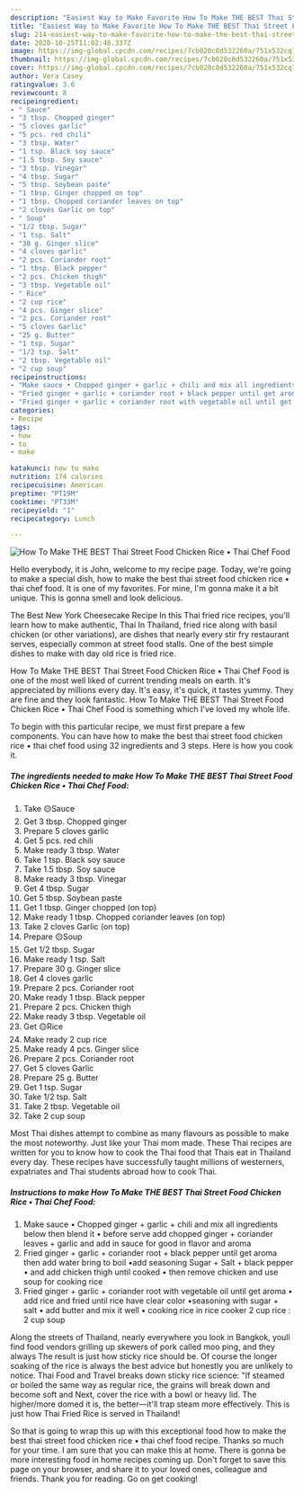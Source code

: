 ```yaml
---
description: "Easiest Way to Make Favorite How To Make THE BEST Thai Street Food Chicken Rice • Thai Chef Food"
title: "Easiest Way to Make Favorite How To Make THE BEST Thai Street Food Chicken Rice • Thai Chef Food"
slug: 214-easiest-way-to-make-favorite-how-to-make-the-best-thai-street-food-chicken-rice-thai-chef-food
date: 2020-10-25T11:02:48.337Z
image: https://img-global.cpcdn.com/recipes/7cb020c8d532260a/751x532cq70/how-to-make-the-best-thai-street-food-chicken-rice-•-thai-chef-food-recipe-main-photo.jpg
thumbnail: https://img-global.cpcdn.com/recipes/7cb020c8d532260a/751x532cq70/how-to-make-the-best-thai-street-food-chicken-rice-•-thai-chef-food-recipe-main-photo.jpg
cover: https://img-global.cpcdn.com/recipes/7cb020c8d532260a/751x532cq70/how-to-make-the-best-thai-street-food-chicken-rice-•-thai-chef-food-recipe-main-photo.jpg
author: Vera Casey
ratingvalue: 3.6
reviewcount: 8
recipeingredient:
- " Sauce"
- "3 tbsp. Chopped ginger"
- "5 cloves garlic"
- "5 pcs. red chili"
- "3 tbsp. Water"
- "1 tsp. Black soy sauce"
- "1.5 tbsp. Soy sauce"
- "3 tbsp. Vinegar"
- "4 tbsp. Sugar"
- "5 tbsp. Soybean paste"
- "1 tbsp. Ginger chopped on top"
- "1 tbsp. Chopped coriander leaves on top"
- "2 cloves Garlic on top"
- " Soup"
- "1/2 tbsp. Sugar"
- "1 tsp. Salt"
- "30 g. Ginger slice"
- "4 cloves garlic"
- "2 pcs. Coriander root"
- "1 tbsp. Black pepper"
- "2 pcs. Chicken thigh"
- "3 tbsp. Vegetable oil"
- " Rice"
- "2 cup rice"
- "4 pcs. Ginger slice"
- "2 pcs. Coriander root"
- "5 cloves Garlic"
- "25 g. Butter"
- "1 tsp. Sugar"
- "1/2 tsp. Salt"
- "2 tbsp. Vegetable oil"
- "2 cup soup"
recipeinstructions:
- "Make sauce • Chopped ginger + garlic + chili and mix all ingredients below then blend it • before serve add chopped ginger + coriander leaves + garlic and add in sauce for good in flavor and aroma"
- "Fried ginger + garlic + coriander root + black pepper until get aroma then add water bring to boil •add seasoning Sugar + Salt + black pepper • and add chicken thigh until cooked • then remove chicken and use soup for cooking rice"
- "Fried ginger + garlic + coriander root with vegetable oil until get aroma • add rice and fried until rice have clear color •seasoning with sugar + salt • add butter and mix it well • cooking rice in rice cooker 2 cup rice : 2 cup soup"
categories:
- Recipe
tags:
- how
- to
- make

katakunci: how to make 
nutrition: 174 calories
recipecuisine: American
preptime: "PT19M"
cooktime: "PT33M"
recipeyield: "1"
recipecategory: Lunch

---
```



![How To Make THE BEST Thai Street Food Chicken Rice • Thai Chef Food](https://img-global.cpcdn.com/recipes/7cb020c8d532260a/751x532cq70/how-to-make-the-best-thai-street-food-chicken-rice-•-thai-chef-food-recipe-main-photo.jpg)

Hello everybody, it is John, welcome to my recipe page. Today, we're going to make a special dish, how to make the best thai street food chicken rice • thai chef food. It is one of my favorites. For mine, I'm gonna make it a bit unique. This is gonna smell and look delicious.

The Best New York Cheesecake Recipe In this Thai fried rice recipes, you&#39;ll learn how to make authentic, Thai In Thailand, fried rice along with basil chicken (or other variations), are dishes that nearly every stir fry restaurant serves, especially common at street food stalls. One of the best simple dishes to make with day old rice is fried rice.

How To Make THE BEST Thai Street Food Chicken Rice • Thai Chef Food is one of the most well liked of current trending meals on earth. It's appreciated by millions every day. It's easy, it's quick, it tastes yummy. They are fine and they look fantastic. How To Make THE BEST Thai Street Food Chicken Rice • Thai Chef Food is something which I've loved my whole life.


To begin with this particular recipe, we must first prepare a few components. You can have how to make the best thai street food chicken rice • thai chef food using 32 ingredients and 3 steps. Here is how you cook it.

<!--inarticleads1-->

##### The ingredients needed to make How To Make THE BEST Thai Street Food Chicken Rice • Thai Chef Food:

1. Take  🟡Sauce
1. Get 3 tbsp. Chopped ginger
1. Prepare 5 cloves garlic
1. Get 5 pcs. red chili
1. Make ready 3 tbsp. Water
1. Take 1 tsp. Black soy sauce
1. Take 1.5 tbsp. Soy sauce
1. Make ready 3 tbsp. Vinegar
1. Get 4 tbsp. Sugar
1. Get 5 tbsp. Soybean paste
1. Get 1 tbsp. Ginger chopped (on top)
1. Make ready 1 tbsp. Chopped coriander leaves (on top)
1. Take 2 cloves Garlic (on top)
1. Prepare  🟡Soup
1. Get 1/2 tbsp. Sugar
1. Make ready 1 tsp. Salt
1. Prepare 30 g. Ginger slice
1. Get 4 cloves garlic
1. Prepare 2 pcs. Coriander root
1. Make ready 1 tbsp. Black pepper
1. Prepare 2 pcs. Chicken thigh
1. Make ready 3 tbsp. Vegetable oil
1. Get  🟡Rice
1. Make ready 2 cup rice
1. Make ready 4 pcs. Ginger slice
1. Prepare 2 pcs. Coriander root
1. Get 5 cloves Garlic
1. Prepare 25 g. Butter
1. Get 1 tsp. Sugar
1. Take 1/2 tsp. Salt
1. Take 2 tbsp. Vegetable oil
1. Take 2 cup soup


Most Thai dishes attempt to combine as many flavours as possible to make the most noteworthy. Just like your Thai mom made. These Thai recipes are written for you to know how to cook the Thai food that Thais eat in Thailand every day. These recipes have successfully taught millions of westerners, expatriates and Thai students abroad how to cook Thai. 

<!--inarticleads2-->

##### Instructions to make How To Make THE BEST Thai Street Food Chicken Rice • Thai Chef Food:

1. Make sauce • Chopped ginger + garlic + chili and mix all ingredients below then blend it • before serve add chopped ginger + coriander leaves + garlic and add in sauce for good in flavor and aroma
1. Fried ginger + garlic + coriander root + black pepper until get aroma then add water bring to boil •add seasoning Sugar + Salt + black pepper • and add chicken thigh until cooked • then remove chicken and use soup for cooking rice
1. Fried ginger + garlic + coriander root with vegetable oil until get aroma • add rice and fried until rice have clear color •seasoning with sugar + salt • add butter and mix it well • cooking rice in rice cooker 2 cup rice : 2 cup soup


Along the streets of Thailand, nearly everywhere you look in Bangkok, youll find food vendors grilling up skewers of pork called moo ping, and they always The result is just how sticky rice should be. Of course the longer soaking of the rice is always the best advice but honestly you are unlikely to notice. Thai Food and Travel breaks down sticky rice science: &#34;If steamed or boiled the same way as regular rice, the grains will break down and become soft and Next, cover the rice with a bowl or heavy lid. The higher/more domed it is, the better—it&#39;ll trap steam more effectively. This is just how Thai Fried Rice is served in Thailand! 

So that is going to wrap this up with this exceptional food how to make the best thai street food chicken rice • thai chef food recipe. Thanks so much for your time. I am sure that you can make this at home. There is gonna be more interesting food in home recipes coming up. Don't forget to save this page on your browser, and share it to your loved ones, colleague and friends. Thank you for reading. Go on get cooking!
